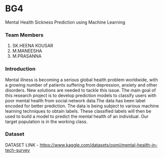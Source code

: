 # BG4
Mental Health Sickness Prediction using Machine Learning

### Team Members
1. SK.HEENA KOUSAR
2. M.MANEESHA 
3. M.PRASANNA


### Introduction
Mental illness is becoming a serious global health problem worldwide, with a growing number of
patients suffering from depression, anxiety and other disorders. New solutions are needed to tackle this
issue. The main goal of this research project is to develop prediction models to classify users with poor
mental health from social network data.The data has been label encoded for better prediction. The data is 
being subject to various machine learning techniques to obtain labels. These classified labels will then be
used to build a model to predict the mental health of an individual. Our target population is in the working class.

### Dataset
DATASET LINK - https://www.kaggle.com/datasets/osmi/mental-health-in-tech-survey
